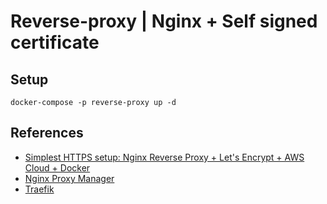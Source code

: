 # Reverse-proxy | Nginx + Self signed certificate

## Setup

```
docker-compose -p reverse-proxy up -d
```

## References

* [Simplest HTTPS setup: Nginx Reverse Proxy + Let's Encrypt + AWS Cloud + Docker](https://leangaurav.medium.com/simplest-https-setup-nginx-reverse-proxy-letsencrypt-ssl-certificate-aws-cloud-docker-4b74569b3c61)
* [Nginx Proxy Manager](https://nginxproxymanager.com/guide/#project-goal)
* [Traefik](https://doc.traefik.io/traefik/getting-started/quick-start/)
